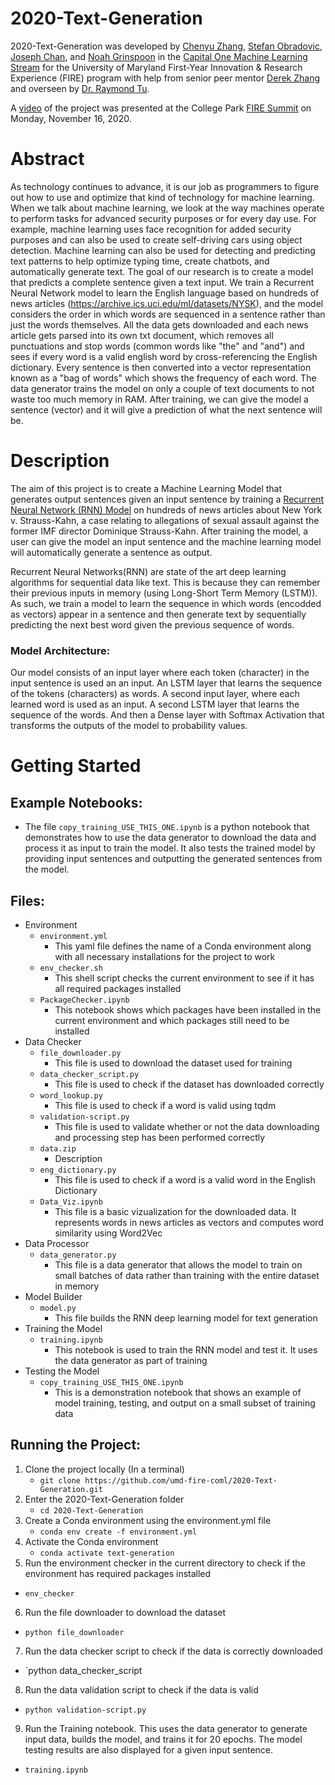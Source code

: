 # 2020-Text-Generation
2020-Text-Generation was developed by [Chenyu Zhang](czhang21@terpmail.umd.edu), [Stefan Obradovic](sobrad@umd.edu), [Joseph Chan](jchan123@terpmail.umd.edu), and [Noah Grinspoon](ngrinspoon@gmail.com) in the [Capital One Machine Learning Stream](https://www.fire.umd.edu/coml) for the University of Maryland First-Year Innovation & Research Experience (FIRE) program with help from senior peer mentor [Derek Zhang](dzhang21@terpmail.umd.edu) and overseen by [Dr. Raymond Tu](https://huahongtu.me/).

A [video](https://www.youtube.com/watch?v=-vTMY6ZG2iI) of the project was presented at the College Park [FIRE Summit](https://www.fire.umd.edu/summit) on Monday, November 16, 2020.

# Abstract
As technology continues to advance, it is our job as programmers to figure out how to use and optimize that kind of technology for machine learning. When we talk about machine learning, we look at the way machines operate to perform tasks for advanced security purposes or for every day use. For example, machine learning uses face recognition for added security purposes and can also be used to create self-driving cars using object detection. Machine learning can also be used for detecting and predicting text patterns to help optimize typing time, create chatbots, and automatically generate text. The goal of our research is to create a model that predicts a complete sentence given a text input. We train a Recurrent Neural Network model to learn the English language based on hundreds of news articles (https://archive.ics.uci.edu/ml/datasets/NYSK), and the model considers the order in which words are sequenced in a sentence rather than just the words themselves. All the data gets downloaded and each news article gets parsed into its own txt document, which removes all punctuations and stop words (common words like "the" and "and") and sees if every word is a valid english word by cross-referencing the English dictionary. Every sentence is then converted into a vector representation known as a "bag of words" which shows the frequency of each word. The data generator trains the model on only a couple of text documents to not waste too much memory in RAM. After training, we can give the model a sentence (vector) and it will give a prediction of what the next sentence will be.

# Description
The aim of this project is to create a Machine Learning Model that generates output sentences given an input sentence by training a [Recurrent Neural Network (RNN) Model](https://en.wikipedia.org/wiki/Recurrent_neural_network) on hundreds of news articles about New York v. Strauss-Kahn, a case relating to allegations of sexual assault against the former IMF director Dominique Strauss-Kahn. After training the model, a user can give the model an input sentence and the machine learning model will automatically generate a sentence as output.

Recurrent Neural Networks(RNN) are state of the art deep learning algorithms for sequential data like text. This is because they can remember their previous inputs in memory (using Long-Short Term Memory (LSTM)). As such, we train a model to learn the sequence in which words (encodded as vectors) appear in a sentence and then generate text by sequentially predicting the next best word given the previous sequence of words.

### Model Architecture:
Our model consists of an input layer where each token (character) in the input sentence is used an an input. An LSTM layer that learns the sequence of the tokens (characters) as words. A second input layer, where each learned word is used as an input. A second LSTM layer that learns the sequence of the words. And then a Dense layer with Softmax Activation that transforms the outputs of the model to probability values. 
 

# Getting Started
## Example Notebooks:
* The file `copy_training_USE_THIS_ONE.ipynb` is a python notebook that demonstrates how to use the data generator to download the data and process it as input to train the model. It also tests the trained model by providing input sentences and outputting the generated sentences from the model.

## Files:
* Environment
   * `environment.yml`
     * This yaml file defines the name of a Conda environment along with all necessary installations for the project to work
   * `env_checker.sh`
     * This shell script checks the current environment to see if it has all required packages installed
   * `PackageChecker.ipynb`
     * This notebook shows which packages have been installed in the current environment and which packages still need to be installed
* Data Checker
   * `file_downloader.py`
     * This file is used to download the dataset used for training
   * `data_checker_script.py`
     * This file is used to check if the dataset has downloaded correctly
   * `word_lookup.py`
     * This file is used to check if a word is valid using tqdm
   * `validation-script.py`
     * This file is used to validate whether or not the data downloading and processing step has been performed correctly
   * `data.zip`
     * Description
   * `eng_dictionary.py`
     * This file is used to check if a word is a valid word in the English Dictionary
   * `Data_Viz.ipynb`
     * This file is a basic vizualization for the downloaded data. It represents words in news articles as vectors and computes word similarity using Word2Vec
* Data Processor
   * `data_generator.py`
     * This file is a data generator that allows the model to train on small batches of data rather than training with the entire dataset in memory
* Model Builder
   * `model.py`
     * This file builds the RNN deep learning model for text generation
* Training the Model
   * `training.ipynb`
     * This notebook is used to train the RNN model and test it. It uses the data generator as part of training
* Testing the Model
   * `copy_training_USE_THIS_ONE.ipynb`
     * This is a demonstration notebook that shows an example of model training, testing, and output on a small subset of training data

## Running the Project:
1. Clone the project locally (In a terminal)
   * `git clone https://github.com/umd-fire-coml/2020-Text-Generation.git`
2. Enter the 2020-Text-Generation folder
   * `cd 2020-Text-Generation`
3. Create a Conda environment using the environment.yml file
   * `conda env create -f environment.yml`
4. Activate the Conda environment
   * `conda activate text-generation`
5. Run the environment checker in the current directory to check if the environment has required packages installed
  * `env_checker`
6. Run the file downloader to download the dataset
  * `python file_downloader`
7. Run the data checker script to check if the data is correctly downloaded
  * `python data_checker_script
8. Run the data validation script to check if the data is valid
  * `python validation-script.py`
9. Run the Training notebook. This uses the data generator to generate input data, builds the model, and trains it for 20 epochs. The model testing results are also displayed for a given input sentence.
  * `training.ipynb`

